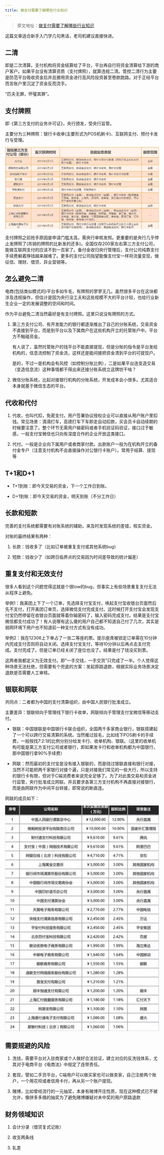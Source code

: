 ```yaml
---
title: 做支付需要了解哪些行业知识
---
```


> 原文地址：[做支付需要了解哪些行业知识](https://mp.weixin.qq.com/s?__biz=MzI4MTY5MDk2MQ==&mid=100000070&idx=1&sn=c29702253a2ac1a7d73068be57c587ec&chksm=6ba417785cd39e6e18459cc0c472693f2b6adaf12cb4bd6f6951708162ee58eadf0359f09f46#rd)

这篇文章适合新手入门学几句黑话，老司机建议直接快进。

## 二清

即是二次清算。支付机构将资金结算给了平台，平台再自行将资金清算给下游的商户客户。如果平台没有清算资质（支付牌照），就算违规二清。管控二清行为主要是防范平台吸收资金后并且挪用资金进行高风险投资甚至卷款跑路。对于正经平台而言账户里沉淀了资金反而烫手。

“匹夫无罪，怀璧其罪”。

## 支付牌照

  即《第三方支付的业务许可证》，央行颁发，受央行监管。

  主要分为三种牌照：银行卡收单(主要形式为POS机刷卡)、互联网支付、预付卡发行与受理。

![支付牌照](/images/支付行业知识/支付牌照.webp)

支付牌照之前抢手原因是申请门槛太高，需央行审核发照。更重要的是央行几乎停止发牌照了(吊销的牌照的比新发的还多)。全国仅存200家左右第三方支付公司，能做互联网支付的应该不到一百家了。备付金收归央行管理后，支付公司纯靠支付手续费躺着挣钱越来越难了。更多的支付公司指望能像支付宝一样将流量变现，做征信、理财、借贷、异业营销等。

## 怎么避免二清

  电商(包括类似模式的)平台多如牛毛，有牌照的寥寥无几。虽然很多平台在这块都涉及违规操作，但估计是因为央行没工夫和这些规模不大的平台计较，也给行业新生企业一定的发展调整的空间和时间。

作为平台避免二清当然最好是有支付牌照。这里只说没有牌照的方式。

1. 第三方支付公司、有开发能力的银行都逐渐推出了自己的分账系统，交易资金不直接到平台，而是到平台以及下属商户在这些机构开立的托管账户中。平台方不触碰资金。

    有人说了，虽然托管账户的钱平台不能直接提现，但是分账的指令是平台发给机构的，信息流控制了资金流，这样还是能间接把资金清到平台的可提现户。

    是的，不过一是机构会有风控（如控制分账比例），二是如果平台连变造交易（变造信息流）这种事情都干得出来还接分账系统立这牌坊干啥？

2. 微信分账系统，比起对接银行机构的分账系统，开发成本会小很多。尤其适合本身就基于微信生态的平台。

## 代收和代付 

1. 代收，也叫代扣，免密支付。用户签署协议授权企业可以直接从用户账户里扣钱。常见场景：滴滴打车，高德打车下车即走自动扣款，买会员卡自动续期的时候要注意了。整个环节无需用户输密码或者手机验证码验证，接口过于敏感，一般支付宝微信也只向有深度合作的企业开放这类接口。

2. 代付。一般是企业向下属用户或者商家付款。出款账户一般为在机构开立的备付金专户（注意支付机构不会直接操作对公银行卡账户）。常用于结算、提现等

## T+1和D+1

- T+1到账：即今天交易的资金，下一个工作日到账。

- D+1到账：即今天交易的资金，明天到账（不分工作日）

## 长款和短款

完善的支付系统都需要有对账系统的辅助，来及时发现系统的差错，核实资金。

对账的最终结果有两种：

1. 长款：钱收多了（比如订单被重复支付或其他系统bug）

2. 短款：钱收少了（如跨日临界点的交易因为时间差导致的统计偏差）

## 重复支付和无效支付

很多人看到这个问题觉得这就是个很low的bug，但事实上有些场景重复支付无法从程序上避免。

举例1：我美团上下了一个订单，先选择支付宝支付，唤起支付宝收银台页面然后先不支付，打开美团订单页，选择微信支付完成支付。这时候打开支付宝会发现支付宝仍然停留在收银台页面就等着你输密码了，输入密码完成支付。结果是支付宝微信都支付成功了！有人说哪有这么傻的用户自己都不知道自己付了几次，其实是弱网环境下用户也不知道前一种支付方式有没有成功。

举例2：我在12306上下单占了一张二等座的票。提示座席被锁定订单需在10分钟内完成支付否则将自动关闭。选择支付宝支付，等待10分钟以后再点击支付完成。支付完成了。但是订单已经关闭了座位也没了。结果是付了钱没买到票。

这两者我都定义为无效支付。即“一手交钱，一手交货”只完成了一半。个人觉得这种场景无法杜绝，但需要有个兜底的方案：发起原路退款，根据实际业务场景决定退款是否需要人工审核。

## 银联和网联

共同点：二者都为中国的支付清算组织，由中国人民银行批准成立。

主要差异：银联倾向于管理线下银行卡收单，网联倾向于管理支付宝微信等移动支付。

- 银联：中国银联是中国银行卡联合组织，全国两千多家商业银行，银联搭建起了一个可以跨行交易清算的系统。当然雁过拔毛，比如线下POS刷卡的手续费，一般按找7:2:1的比例分别分给发卡行、收单机构、银联。（这里的收单机构可能是第三方支付公司或者银行，即如果发卡行和收单机构都为中国银行，那中国银行拿90%手续费）

- 网联：然而最初的支付宝是没有接入银联的，而是绕过银联直接和银行对接，当然不可能把两千家银行对接个遍，只是对接我们常见的一些大行，所以支持的银行卡有限，但对于C端消费者来说完全足够了。为了对此类交易和资金进行监管，央行批准成立网联。并且要求各第三方支付机构不再直接对接银行，而是由网联作为中间平台转接，即常说的断直连。

网联的成员如下：

![网联成员](/images/支付行业知识/网联成员.webp)

## 需要规避的风险

1. 洗钱，需要平台对入驻商家或个人做好合法验证，建立对应的反洗钱体系，尤其对于电商平台《电商法》中规定了连带责任。

2. 套现，譬如二手货平台，C端用户可以做买家也可以做卖家，自己注册两个账户，一个用花呗或者信用卡付，再从另一个账户提现。

3. 赌博，比如曾经流行的一元抽奖，本身有赌博开庄性质，现在这种模式已不被允许，像拼多多搞的抽奖为了避免赌博嫌疑对未中奖的用户原路退款

## 财务领域知识

1. 会计分录（借贷复式记账）

2. 收支两条线

3. 轧差